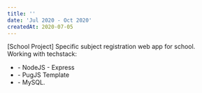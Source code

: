 ```yaml
---
title: ''
date: 'Jul 2020 - Oct 2020'
createdAt: 2020-07-05
---
```

<div class="grid gap-1">
  <div class="col-span-2">
    <div class="col-span-2">
      <span class="">
        [School Project] Specific subject registration web app for school.
      </span>
    </div>
    <div class="col-span-2 text-sm text-justify ml-2 mt-2">
    <span>Working with techstack:</span>
      <ul>
        <li><span>- NodeJS <font-awesome-icon :icon="['fab', 'node-js']" size="lg" ></font-awesome-icon> - Express</span></li>
        <li><span>- PugJS Template</span></li>
        <li><span>- MySQL.</span></li>
      </ul>
    </div>
  </div>
</div>
